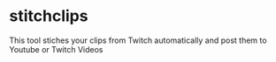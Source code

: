 # stitchclips
This tool stiches your clips from Twitch automatically and post them to Youtube or Twitch Videos
